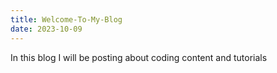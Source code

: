 ```yaml
---
title: Welcome-To-My-Blog
date: 2023-10-09
---
```


In this blog I will be posting about coding content and tutorials
